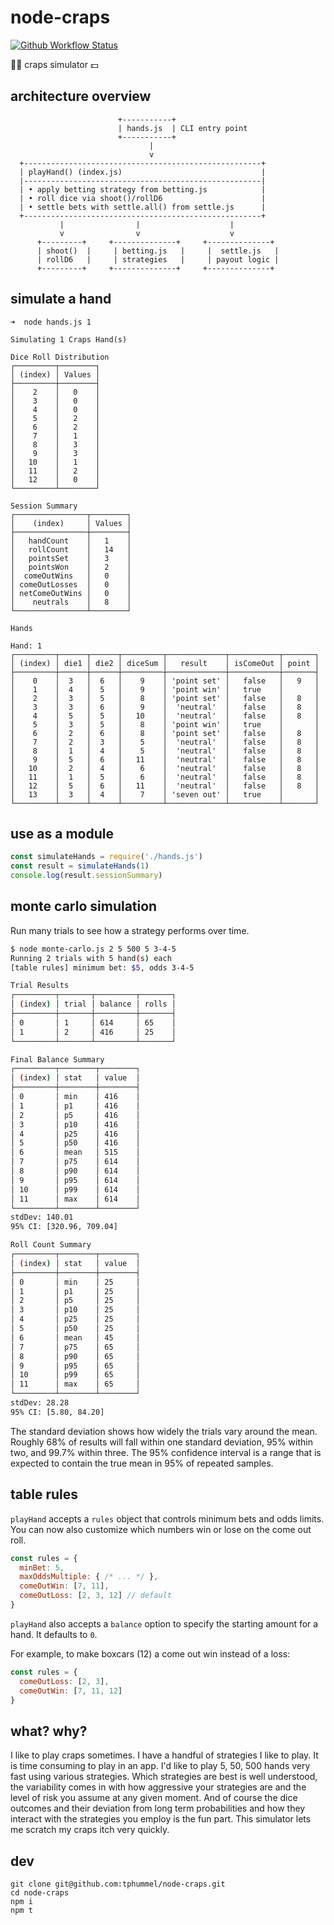 # node-craps

[![Github Workflow Status](https://github.com/tphummel/node-craps/actions/workflows/ci.yaml/badge.svg)](https://github.com/tphummel/node-craps/actions/workflows/ci.yaml)

🎲🎲 craps simulator 💵

## architecture overview

```
                        +-----------+
                        | hands.js  | CLI entry point
                        +-----------+
                               |
                               v
  +-----------------------------------------------------+
  | playHand() (index.js)                               |
  |-----------------------------------------------------|
  | • apply betting strategy from betting.js            |
  | • roll dice via shoot()/rollD6                      |
  | • settle bets with settle.all() from settle.js      |
  +-----------------------------------------------------+
           |                |                    |
           v                v                    v
      +---------+     +--------------+     +--------------+
      | shoot()  |     | betting.js   |     |  settle.js   |
      | rollD6   |     | strategies   |     | payout logic |
      +---------+     +--------------+     +--------------+
```

## simulate a hand

```
➜  node hands.js 1

Simulating 1 Craps Hand(s)

Dice Roll Distribution
┌─────────┬────────┐
│ (index) │ Values │
├─────────┼────────┤
│    2    │   0    │
│    3    │   0    │
│    4    │   0    │
│    5    │   2    │
│    6    │   2    │
│    7    │   1    │
│    8    │   3    │
│    9    │   3    │
│   10    │   1    │
│   11    │   2    │
│   12    │   0    │
└─────────┴────────┘

Session Summary
┌────────────────┬────────┐
│    (index)     │ Values │
├────────────────┼────────┤
│   handCount    │   1    │
│   rollCount    │   14   │
│   pointsSet    │   3    │
│   pointsWon    │   2    │
│  comeOutWins   │   0    │
│ comeOutLosses  │   0    │
│ netComeOutWins │   0    │
│    neutrals    │   8    │
└────────────────┴────────┘

Hands

Hand: 1
┌─────────┬──────┬──────┬─────────┬─────────────┬───────────┬───────┐
│ (index) │ die1 │ die2 │ diceSum │   result    │ isComeOut │ point │
├─────────┼──────┼──────┼─────────┼─────────────┼───────────┼───────┤
│    0    │  3   │  6   │    9    │ 'point set' │   false   │   9   │
│    1    │  4   │  5   │    9    │ 'point win' │   true    │       │
│    2    │  3   │  5   │    8    │ 'point set' │   false   │   8   │
│    3    │  3   │  6   │    9    │  'neutral'  │   false   │   8   │
│    4    │  5   │  5   │   10    │  'neutral'  │   false   │   8   │
│    5    │  3   │  5   │    8    │ 'point win' │   true    │       │
│    6    │  2   │  6   │    8    │ 'point set' │   false   │   8   │
│    7    │  2   │  3   │    5    │  'neutral'  │   false   │   8   │
│    8    │  1   │  4   │    5    │  'neutral'  │   false   │   8   │
│    9    │  5   │  6   │   11    │  'neutral'  │   false   │   8   │
│   10    │  2   │  4   │    6    │  'neutral'  │   false   │   8   │
│   11    │  1   │  5   │    6    │  'neutral'  │   false   │   8   │
│   12    │  5   │  6   │   11    │  'neutral'  │   false   │   8   │
│   13    │  3   │  4   │    7    │ 'seven out' │   true    │       │
└─────────┴──────┴──────┴─────────┴─────────────┴───────────┴───────┘
```

## use as a module

```js
const simulateHands = require('./hands.js')
const result = simulateHands(1)
console.log(result.sessionSummary)
```

## monte carlo simulation

Run many trials to see how a strategy performs over time.

```bash
$ node monte-carlo.js 2 5 500 5 3-4-5
Running 2 trials with 5 hand(s) each
[table rules] minimum bet: $5, odds 3-4-5

Trial Results
┌─────────┬───────┬─────────┬───────┐
│ (index) │ trial │ balance │ rolls │
├─────────┼───────┼─────────┼───────┤
│ 0       │ 1     │ 614     │ 65    │
│ 1       │ 2     │ 416     │ 25    │
└─────────┴───────┴─────────┴───────┘

Final Balance Summary
┌─────────┬────────┬────────┐
│ (index) │ stat   │ value  │
├─────────┼────────┼────────┤
│ 0       │ min    │ 416    │
│ 1       │ p1     │ 416    │
│ 2       │ p5     │ 416    │
│ 3       │ p10    │ 416    │
│ 4       │ p25    │ 416    │
│ 5       │ p50    │ 416    │
│ 6       │ mean   │ 515    │
│ 7       │ p75    │ 614    │
│ 8       │ p90    │ 614    │
│ 9       │ p95    │ 614    │
│ 10      │ p99    │ 614    │
│ 11      │ max    │ 614    │
└─────────┴────────┴────────┘
stdDev: 140.01
95% CI: [320.96, 709.04]

Roll Count Summary
┌─────────┬────────┬────────┐
│ (index) │ stat   │ value  │
├─────────┼────────┼────────┤
│ 0       │ min    │ 25     │
│ 1       │ p1     │ 25     │
│ 2       │ p5     │ 25     │
│ 3       │ p10    │ 25     │
│ 4       │ p25    │ 25     │
│ 5       │ p50    │ 25     │
│ 6       │ mean   │ 45     │
│ 7       │ p75    │ 65     │
│ 8       │ p90    │ 65     │
│ 9       │ p95    │ 65     │
│ 10      │ p99    │ 65     │
│ 11      │ max    │ 65     │
└─────────┴────────┴────────┘
stdDev: 28.28
95% CI: [5.80, 84.20]
```

The standard deviation shows how widely the trials vary around the mean.
Roughly 68% of results will fall within one standard deviation, 95% within
two, and 99.7% within three. The 95% confidence interval is a range that is
expected to contain the true mean in 95% of repeated samples.

## table rules

`playHand` accepts a `rules` object that controls minimum bets and odds limits.
You can now also customize which numbers win or lose on the come out roll.

```js
const rules = {
  minBet: 5,
  maxOddsMultiple: { /* ... */ },
  comeOutWin: [7, 11],
  comeOutLoss: [2, 3, 12] // default
}
```

`playHand` also accepts a `balance` option to specify the starting amount for a
hand. It defaults to `0`.

For example, to make boxcars (12) a come out win instead of a loss:

```js
const rules = {
  comeOutLoss: [2, 3],
  comeOutWin: [7, 11, 12]
}
```

## what? why?

I like to play craps sometimes. I have a handful of strategies I like to play. It is time consuming to play in an app. I'd like to play 5, 50, 500 hands very fast using various strategies. Which strategies are best is well understood, the variability comes in with how aggressive your strategies are and the level of risk you assume at any given moment. And of course the dice outcomes and their deviation from long term probabilities and how they interact with the strategies you employ is the fun part. This simulator lets me scratch my craps itch very quickly.  


## dev

```
git clone git@github.com:tphummel/node-craps.git
cd node-craps
npm i
npm t
```
